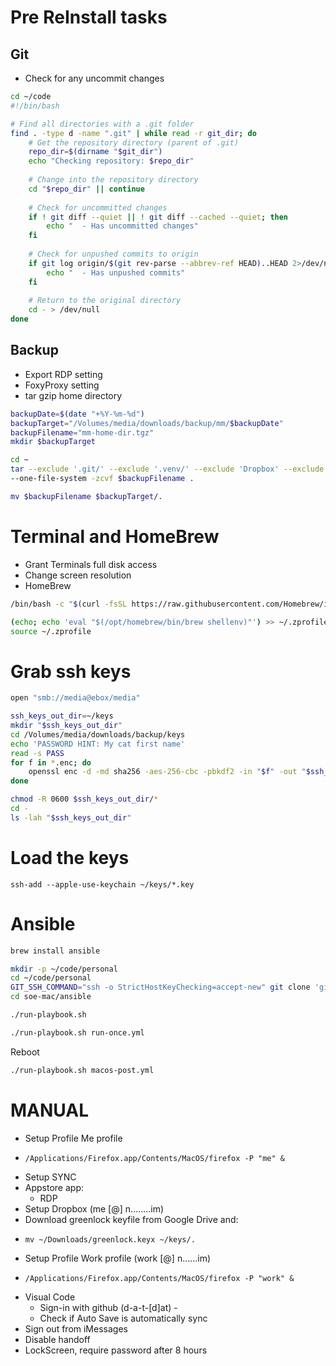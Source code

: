 # Pre ReInstall tasks
## Git
* Check for any uncommit changes
```bash
cd ~/code
#!/bin/bash

# Find all directories with a .git folder
find . -type d -name ".git" | while read -r git_dir; do
    # Get the repository directory (parent of .git)
    repo_dir=$(dirname "$git_dir")
    echo "Checking repository: $repo_dir"
    
    # Change into the repository directory
    cd "$repo_dir" || continue
    
    # Check for uncommitted changes
    if ! git diff --quiet || ! git diff --cached --quiet; then
        echo "  - Has uncommitted changes"
    fi
    
    # Check for unpushed commits to origin
    if git log origin/$(git rev-parse --abbrev-ref HEAD)..HEAD 2>/dev/null | grep -q '.'; then
        echo "  - Has unpushed commits"
    fi
    
    # Return to the original directory
    cd - > /dev/null
done
```

## Backup
* Export RDP setting
* FoxyProxy setting
* tar gzip home directory
```bash
backupDate=$(date "+%Y-%m-%d")
backupTarget="/Volumes/media/downloads/backup/mm/$backupDate"
backupFilename="mm-home-dir.tgz"
mkdir $backupTarget

cd ~
tar --exclude '.git/' --exclude '.venv/' --exclude 'Dropbox' --exclude './Library' --exclude './.cache' --exclude './.docker' --exclude './Music' --exclude './go' --exclude './Pictures' --exclude './.kube' --exclude './.Trash' --exclude './.npm' --exclude './.vscode' --exclude './noBackup' --exclude './.ollama' \
--one-file-system -zcvf $backupFilename .

mv $backupFilename $backupTarget/.
```

#  Terminal and HomeBrew
* Grant Terminals full disk access
* Change screen resolution
* HomeBrew
```bash
/bin/bash -c "$(curl -fsSL https://raw.githubusercontent.com/Homebrew/install/HEAD/install.sh)"
```
```bash
(echo; echo 'eval "$(/opt/homebrew/bin/brew shellenv)"') >> ~/.zprofile
source ~/.zprofile
```


# Grab ssh keys
```bash
open "smb://media@ebox/media"
```
```bash
ssh_keys_out_dir=~/keys
mkdir "$ssh_keys_out_dir"
cd /Volumes/media/downloads/backup/keys
echo 'PASSWORD HINT: My cat first name'
read -s PASS
for f in *.enc; do
    openssl enc -d -md sha256 -aes-256-cbc -pbkdf2 -in "$f" -out "$ssh_keys_out_dir/${f%.enc}" -k "$PASS"
done

chmod -R 0600 $ssh_keys_out_dir/*
cd - 
ls -lah "$ssh_keys_out_dir"
```

# Load the keys
    ssh-add --apple-use-keychain ~/keys/*.key    
    
# Ansible
```bash
brew install ansible
```
```bash
mkdir -p ~/code/personal
cd ~/code/personal
GIT_SSH_COMMAND="ssh -o StrictHostKeyChecking=accept-new" git clone 'git@github.com:datdat/soe-mac.git'
cd soe-mac/ansible
```
```bash
./run-playbook.sh
```
```bash
./run-playbook.sh run-once.yml
```
Reboot
```bash
./run-playbook.sh macos-post.yml
```

#  MANUAL
* Setup Profile Me profile
*     /Applications/Firefox.app/Contents/MacOS/firefox -P "me" &
* Setup SYNC
* Appstore app:
    * RDP
* Setup Dropbox (me [@] n........im)
* Download greenlock keyfile from Google Drive and:
*     mv ~/Downloads/greenlock.keyx ~/keys/.
* Setup Profile Work profile (work [@] n......im)
*     /Applications/Firefox.app/Contents/MacOS/firefox -P "work" &
* Visual Code
    * Sign-in with github (d-a-t-[d]at) - 
    * Check if Auto Save is automatically sync
* Sign out from iMessages
* Disable handoff
* LockScreen, require password after 8 hours 


